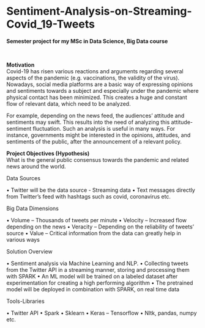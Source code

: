 # Sentiment-Analysis-on-Streaming-Covid_19-Tweets

**Semester project for my MSc in Data Science, Big Data course**

<br>

**Motivation**  
Covid-19 has risen various reactions and arguments regarding several aspects of the pandemic
(e.g. vaccinations, the validity of the virus). Nowadays, social media platforms are a basic way of
expressing opinions and sentiments towards a subject and especially under the pandemic where
physical contact has been minimized. This creates a huge and constant flow of relevant data,
which need to be analyzed.

For example, depending on the news feed, the audiences’ attitude and sentiments may swift.
This results into the need of analyzing this attitude-sentiment fluctuation. Such an analysis is useful
in many ways. For instance, governments might be interested in the opinions, attitudes, and
sentiments of the public, after the announcement of a relevant policy.
<br>

**Project Objectives (Hypothesis)**  
What is the general public consensus towards the pandemic and related news around the world.

Data Sources

• Twitter will be the data source - Streaming data
• Text messages directly from Twitter’s feed with hashtags such as covid, coronavirus etc.

Big Data Dimensions

• Volume – Thousands of tweets per minute
• Velocity – Increased flow depending on the news
• Veracity – Depending on the reliability of tweets’ source
• Value – Critical information from the data can greatly help in various ways

Solution Overview

• Sentiment analysis via Machine Learning and NLP.
• Collecting tweets from the Twitter API in a streaming manner, storing and processing them
with SPARK
• An ML model will be trained on a labeled dataset after experimentation for creating a high
performing algorithm
• The pretrained model will be deployed in combination with SPARK, on real time data

Tools-Libraries

• Twitter API
• Spark
• Sklearn
• Keras – Tensorflow
• Nltk, pandas, numpy etc.
